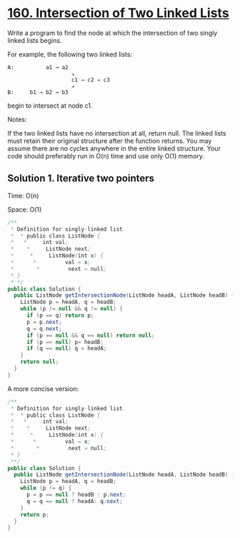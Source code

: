 # [160. Intersection of Two Linked Lists](https://leetcode.com/problems/intersection-of-two-linked-lists/)

Write a program to find the node at which the intersection of two singly linked lists begins.


For example, the following two linked lists:

```
A:          a1 → a2
                    ↘
                    c1 → c2 → c3
                    ↗            
B:     b1 → b2 → b3
```

begin to intersect at node c1.

Notes:

If the two linked lists have no intersection at all, return null.
The linked lists must retain their original structure after the function returns.
You may assume there are no cycles anywhere in the entire linked structure.
Your code should preferably run in O(n) time and use only O(1) memory.

## Solution 1. Iterative two pointers

Time: O(n)

Space: O(1)

```java
/**
 * Definition for singly-linked list.
 *  * public class ListNode {
 *   *     int val;
 *    *     ListNode next;
 *     *     ListNode(int x) {
 *      *         val = x;
 *       *         next = null;
 * }
 * */
public class Solution {
  public ListNode getIntersectionNode(ListNode headA, ListNode headB) {
    ListNode p = headA, q = headB;
    while (p != null && q != null) {
      if (p == q) return p;
      p = p.next;
      q = q.next;
      if (p == null && q == null) return null;
      if (p == null) p= headB;
      if (q == null) q = headA;
    }
    return null;
  }
}
```

A more concise version:

```java
/**
 * Definition for singly-linked list.
 *  * public class ListNode {
 *   *     int val;
 *    *     ListNode next;
 *     *     ListNode(int x) {
 *      *         val = x;
 *       *         next = null;
 * }
 **/
public class Solution {
  public ListNode getIntersectionNode(ListNode headA, ListNode headB) {
    ListNode p = headA, q = headB;
    while (p != q) {
      p = p == null ? headB : p.next;
      q = q == null ? headA: q.next;
    }
    return p;
  }
}
```
